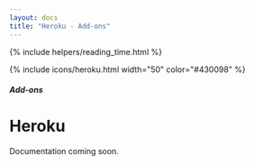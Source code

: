 ```yaml
---
layout: docs
title: "Heroku - Add-ons"
---
```


{% include helpers/reading_time.html %}

{% include icons/heroku.html width="50" color="#430098" %}

##### Add-ons

# Heroku

Documentation coming soon.
